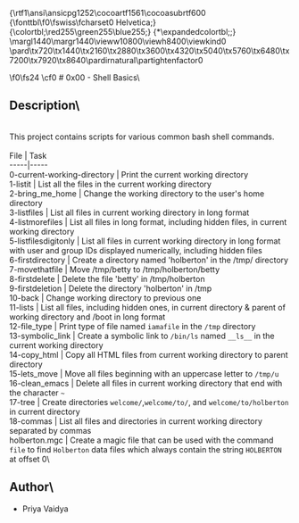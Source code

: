 {\rtf1\ansi\ansicpg1252\cocoartf1561\cocoasubrtf600
{\fonttbl\f0\fswiss\fcharset0 Helvetica;}
{\colortbl;\red255\green255\blue255;}
{\*\expandedcolortbl;;}
\margl1440\margr1440\vieww10800\viewh8400\viewkind0
\pard\tx720\tx1440\tx2160\tx2880\tx3600\tx4320\tx5040\tx5760\tx6480\tx7200\tx7920\tx8640\pardirnatural\partightenfactor0

\f0\fs24 \cf0 # 0x00 - Shell Basics\
## Description\
\
This project contains scripts for various common bash shell commands.\
\
File | Task\
-----|-----\
0-current-working-directory | Print the current working directory\
1-listit | List all the files in the current working directory\
2-bring_me_home | Change the working directory to the user's home directory\
3-listfiles | List all files in current working directory in long format\
4-listmorefiles | List all files in long format, including hidden files, in current working directory\
5-listfilesdigitonly | List all files in current working directory in long format with user and group IDs displayed numerically, including hidden files\
6-firstdirectory | Create a directory named 'holberton' in the /tmp/ directory\
7-movethatfile | Move /tmp/betty to /tmp/holberton/betty\
8-firstdelete | Delete the file 'betty' in /tmp/holberton\
9-firstdeletion | Delete the directory 'holberton' in /tmp\
10-back | Change working directory to previous one\
11-lists | List all files, including hidden ones, in current directory & parent of working directory and /boot in long format\
12-file_type | Print type of file named `iamafile` in the `/tmp` directory\
13-symbolic_link | Create a symbolic link to `/bin/ls` named `__ls__` in the current working directory\
14-copy_html | Copy all HTML files from current working directory to parent directory\
15-lets_move | Move all files beginning with an uppercase letter to `/tmp/u`\
16-clean_emacs | Delete all files in current working directory that end with the character `~`\
17-tree | Create directories `welcome/`,`welcome/to/`, and `welcome/to/holberton` in current directory\
18-commas | List all files and directories in current working directory separated by commas\
holberton.mgc | Create a magic file that can be used with the command `file` to find `Holberton` data files which always contain the string `HOLBERTON` at offset 0\
## Author\
- Priya Vaidya